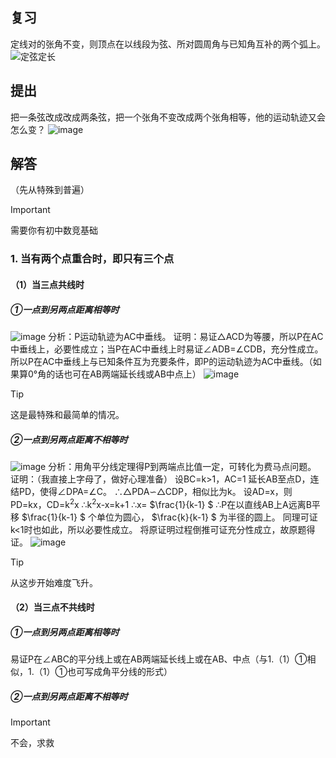 ## 复习
定线对的张角不变，则顶点在以线段为弦、所对圆周角与已知角互补的两个弧上。
![定弦定长](https://github.com/baifang666/baifang666.github.io/assets/155365854/04e4d626-97ae-4802-89e1-fbc5fff3ad60)
## 提出
把一条弦改成改成两条弦，把一个张角不变改成两个张角相等，他的运动轨迹又会怎么变？
![image](https://github.com/baifang666/baifang666.github.io/assets/155365854/c4497b9e-f70d-4d11-907a-9820b536300c)

## 解答
（先从特殊到普遍）

> [!IMPORTANT]
> 需要你有初中数竞基础


### 1. 当有两个点重合时，即只有三个点
#### （1）当三点共线时
##### ①一点到另两点距离相等时
![image](https://github.com/baifang666/baifang666.github.io/assets/155365854/2b35a5f9-ed5c-46a4-8b4a-57dea6ff9080)
分析：P运动轨迹为AC中垂线。
证明：易证△ACD为等腰，所以P在AC中垂线上，必要性成立；当P在AC中垂线上时易证∠ADB=∠CDB，充分性成立。所以P在AC中垂线上与已知条件互为充要条件，即P的运动轨迹为AC中垂线。（如果算0°角的话也可在AB两端延长线或AB中点上）
![image](https://github.com/baifang666/baifang666.github.io/assets/155365854/c4ac605b-4cbc-49cf-be32-2069850e0151)
> [!TIP]
> 这是最特殊和最简单的情况。

##### ②一点到另两点距离不相等时
![image](https://github.com/baifang666/baifang666.github.io/assets/155365854/45095758-47f6-43c1-9588-1eb7c0cba511)
分析：用角平分线定理得P到两端点比值一定，可转化为费马点问题。
证明：（我直接上字母了，做好心理准备）
设BC=k>1，AC=1
延长AB至点D，连结PD，使得∠DPA=∠C。
∴△PDA∽△CDP，相似比为k。
设AD=x，则PD=kx，CD=k<sup>2</sup>x
∴k<sup>2</sup>x-x=k+1 ∴x= $\frac{1}{k-1} $
∴P在以直线AB上A远离B平移 $\frac{1}{k-1} $ 个单位为圆心， $\frac{k}{k-1} $ 为半径的圆上。
同理可证k<1时也如此，所以必要性成立。
将原证明过程倒推可证充分性成立，故原题得证。
![image](https://github.com/baifang666/baifang666.github.io/assets/155365854/4a142327-efa8-45c3-9ca1-29d874c3b94f)
> [!TIP]
> 从这步开始难度飞升。


#### （2）当三点不共线时
##### ①一点到另两点距离相等时
易证P在∠ABC的平分线上或在AB两端延长线上或在AB、中点（与1.（1）①相似，1.（1）①也可写成角平分线的形式）
##### ②一点到另两点距离不相等时
> [!IMPORTANT]
> 不会，求救